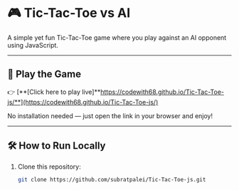 # 🎮 Tic-Tac-Toe vs AI

A simple yet fun Tic-Tac-Toe game where you play against an AI opponent using JavaScript.

---

## 🚀 Play the Game

👉 [**[Click here to play live]**https://codewith68.github.io/Tic-Tac-Toe-js/**](https://codewith68.github.io/Tic-Tac-Toe-js/)

No installation needed — just open the link in your browser and enjoy!

---

## 🛠️ How to Run Locally

1. Clone this repository:
   ```bash
   git clone https://github.com/subratpalei/Tic-Tac-Toe-js.git



